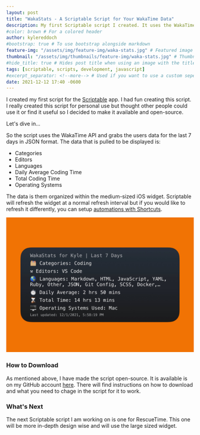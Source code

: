 ```yaml
---
layout: post
title: "WakaStats - A Scriptable Script for Your WakaTime Data"
description: My first Scriptable script I created. It uses the WakaTime API and grabs the users data for the last 7 days in JSON format. Then displays the data in a widget.
#color: brown # For a colored header
author: kylereddoch
#bootstrap: true # To use bootstrap alongside markdown
feature-img: "/assets/img/feature-img/waka-stats.jpg" # Featured image in post header
thumbnail: "/assets/img/thumbnails/feature-img/waka-stats.jpg" # Thumbnail for post in blog list
#hide_title: true # Hides post title when using an image with the title in it
tags: [scriptable, scripts, development, javascript]
#excerpt_separator: <!--more--> # Used if you want to use a custom seperator (put the seperator in the post where you want it)
date: 2021-12-12 17:40 -0600
---
```


I created my first script for the [Scriptable](https://scriptable.app) app. I had fun creating this script. I really created this script for personal use but thought other people could use it or find it useful so I decided to make it available and open-source.

Let's dive in...

So the script uses the WakaTime API and grabs the users data for the last 7 days in JSON format. The data that is pulled to be displayed is:

- Categories
- Editors
- Languages
- Daily Average Coding Time
- Total Coding Time
- Operating Systems

The data is them organized within the medium-sized iOS widget. Scriptable will refresh the widget at a normal refresh interval but if you would like to refresh it differently, you can setup [automations with Shortcuts](https://support.apple.com/guide/shortcuts/create-a-new-personal-automation-apdfbdbd7123/ios).

![WakaStats Scriptable Widget](/assets/img/feature-img/waka-stats.jpg)

### How to Download

As mentioned above, I have made the script open-source. It is available is on my GitHub account [here](https://github.com/kylereddoch/scriptable). There will find instructions on how to download and what you need to chage in the script for it to work.

### What's Next

The next Scriptable script I am working on is one for RescueTime. This one will be more in-depth design wise and will use the large sized widget.
